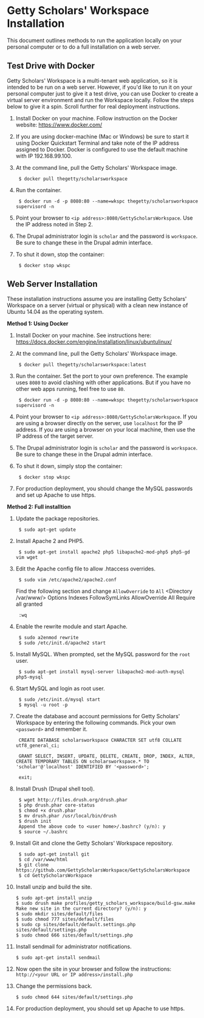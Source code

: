 Getty Scholars' Workspace Installation
======================================

This document outlines methods to run the application locally on your personal computer or to do a full installation on a web server.

Test Drive with Docker
----------------------

Getty Scholars' Workspace is a multi-tenant web application, so it is intended to be run on a web server. However, if you'd like to run it on your personal computer just to give it a test drive, you can use Docker to create a virtual server environment and run the Workspace locally. Follow the steps below to give it a spin. Scroll further for real deployment instructions.

1. Install Docker on your machine. Follow instruction on the Docker website: https://www.docker.com/

2. If you are using docker-machine (Mac or Windows) be sure to start it using Docker Quickstart Terminal and take note of the IP address assigned to Docker. Docker is configured to use the default machine with IP 192.168.99.100.

3. At the command line, pull the Getty Scholars' Workspace image.

        $ docker pull thegetty/scholarsworkspace

4. Run the container.

        $ docker run -d -p 8080:80 --name=wkspc thegetty/scholarsworkspace supervisord -n

5. Point your browser to `<ip address>:8080/GettyScholarsWorkspace`. Use the IP address noted in Step 2.

6. The Drupal administrator login is `scholar` and the password is `workspace`. Be sure to change these in the Drupal admin interface.

7. To shut it down, stop the container:

        $ docker stop wkspc



Web Server Installation
-----------------------
These installation instructions assume you are installing Getty Scholars' Workspace on a server (virtual or physical) with a clean new instance of Ubuntu 14.04 as the operating system.

**Method 1: Using Docker**

1. Install Docker on your machine. See instructions here: https://docs.docker.com/engine/installation/linux/ubuntulinux/

2. At the command line, pull the Getty Scholars' Workspace image.

        $ docker pull thegetty/scholarsworkspace:latest

4. Run the container. Set the port to your own preference. The example uses `8080` to avoid clashing with other applications. But if you have no other web apps running, feel free to use `80`.

        $ docker run -d -p 8080:80 --name=wkspc thegetty/scholarsworkspace supervisord -n

5. Point your browser to `<ip address>:8080/GettyScholarsWorkspace`. If you are using a browser directly on the server, use `localhost` for the IP address. If you are using a browser on your local machine, then use the IP address of the target server.

6. The Drupal administrator login is `scholar` and the password is `workspace`. Be sure to change these in the Drupal admin interface.

7. To shut it down, simply stop the container:

        $ docker stop wkspc

8. For production deployment, you should change the MySQL passwords and set up Apache to use https.

**Method 2: Full installtion**

1. Update the package repositories.

        $ sudo apt-get update

2. Install Apache 2 and PHP5.

        $ sudo apt-get install apache2 php5 libapache2-mod-php5 php5-gd vim wget

3. Edit the Apache config file to allow .htaccess overrides.

        $ sudo vim /etc/apache2/apache2.conf

    Find the following section and change `AllowOverride` to `All`
        <Directory /var/www/>
                Options Indexes FollowSymLinks
                AllowOverride All
                Require all granted
        </Directory>

        :wq

4. Enable the rewrite module and start Apache.

        $ sudo a2enmod rewrite
        $ sudo /etc/init.d/apache2 start

5. Install MySQL. When prompted, set the MySQL password for the `root` user.

        $ sudo apt-get install mysql-server libapache2-mod-auth-mysql php5-mysql

6. Start MySQL and login as root user.

        $ sudo /etc/init.d/mysql start
        $ mysql -u root -p

7. Create the database and account permissions for Getty Scholars' Workspace by entering the following commands. Pick your own `<password>` and remember it.

        CREATE DATABASE scholarsworkspace CHARACTER SET utf8 COLLATE utf8_general_ci;

        GRANT SELECT, INSERT, UPDATE, DELETE, CREATE, DROP, INDEX, ALTER, CREATE TEMPORARY TABLES ON scholarsworkspace.* TO 'scholar'@'localhost' IDENTIFIED BY '<password>';

        exit;

8. Install Drush (Drupal shell tool).

        $ wget http://files.drush.org/drush.phar
        $ php drush.phar core-status
        $ chmod +x drush.phar
        $ mv drush.phar /usr/local/bin/drush
        $ drush init
        Append the above code to <user home>/.bashrc? (y/n): y
        $ source ~/.bashrc

9. Install Git and clone the Getty Scholars' Workspace repository.

        $ sudo apt-get install git
        $ cd /var/www/html
        $ git clone https://github.com/GettyScholarsWorkspace/GettyScholarsWorkspace
        $ cd GettyScholarsWorkspace

10. Install unzip and build the site.

        $ sudo apt-get install unzip
        $ sudo drush make profiles/getty_scholars_workspace/build-gsw.make
        Make new site in the current directory? (y/n): y
        $ sudo mkdir sites/default/files
        $ sudo chmod 777 sites/default/files
        $ sudo cp sites/default/default.settings.php sites/default/settings.php
        $ sudo chmod 666 sites/default/settings.php

11. Install sendmail for administrator notifications.

        $ sudo apt-get install sendmail

12. Now open the site in your browser and follow the instructions: `http://<your URL or IP address>/install.php`

13. Change the permissions back.

        $ sudo chmod 644 sites/default/settings.php

14. For production deployment, you should set up Apache to use https.
